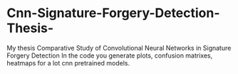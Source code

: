 # Cnn-Signature-Forgery-Detection-Thesis-
My thesis Comparative Study of Convolutional Neural Networks in Signature Forgery Detection
In the code you generate plots, confusion matrixes, heatmaps for a lot cnn pretrained models.
